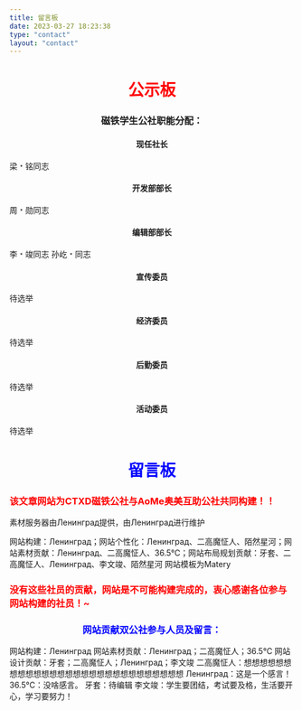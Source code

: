 ```yaml
---
title: 留言板
date: 2023-03-27 18:23:38
type: "contact"
layout: "contact"
---
```

# <font color=red><center>公示板</font>

### <center>磁铁学生公社职能分配：

#### <center>现任社长
梁﹡铭同志
#### <center>开发部部长
周﹡勋同志
#### <center>编辑部部长
李﹡竣同志
孙屹﹡同志
#### <center>宣传委员
待选举
#### <center>经济委员
待选举
#### <center>后勤委员
待选举
#### <center>活动委员
待选举

# <font color=blue><center>留言板</font>
### <font color=red>该文章网站为CTXD磁铁公社与AoMe奥美互助公社共同构建！！</font>
素材服务器由Ленинград提供，由Ленинград进行维护

网站构建：Ленинград；网站个性化：Ленинград、二高魔怔人、陌然星河；网站素材贡献：Ленинград、二高魔怔人、36.5℃；网站布局规划贡献：牙套、二高魔怔人、Ленинград、李文竣、陌然星河
网站模板为Matery
### <font color=red> 没有这些社员的贡献，网站是不可能构建完成的，衷心感谢各位参与网站构建的社员！~</font>

### <center><font color=blue> 网站贡献双公社参与人员及留言：</font>
网站构建：Ленинград
网站素材贡献：Ленинград；二高魔怔人；36.5℃
网站设计贡献：牙套；二高魔怔人；Ленинград；李文竣
二高魔怔人：想想想想想想想想想想想想想想想想想想想想想想想想想想想想
Ленинград：这是一个感言！
36.5℃：没啥感言。
牙套：待编辑
李文竣：学生要团结，考试要及格，生活要开心，学习要努力！
